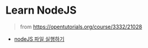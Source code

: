 # Learn NodeJS
> from https://opentutorials.org/course/3332/21028

- [nodeJS 파일 실행하기](./dir/first-server/first-server.md)